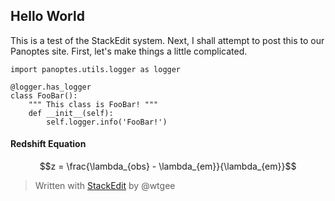 ## Hello World

This is a test of the StackEdit system. Next, I shall attempt to post this to our Panoptes site. First, let's make things a little complicated.

```
import panoptes.utils.logger as logger

@logger.has_logger
class FooBar():
	""" This class is FooBar! """
	def __init__(self):
		self.logger.info('FooBar!')
```

#### Redshift Equation
$$z = \frac{\lambda_{obs} - \lambda_{em}}{\lambda_{em}}$$

> Written with [StackEdit](https://stackedit.io/) by @wtgee
